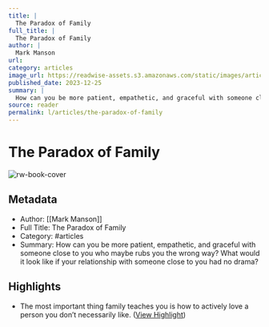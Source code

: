 ```yaml
---
title: |
  The Paradox of Family
full_title: |
  The Paradox of Family
author: |
  Mark Manson
url: 
category: articles
image_url: https://readwise-assets.s3.amazonaws.com/static/images/article4.6bc1851654a0.png
published_date: 2023-12-25
summary: |
  How can you be more patient, empathetic, and graceful with someone close to you who maybe rubs you the wrong way? What would it look like if your relationship with someone close to you had no drama?
source: reader
permalink: l/articles/the-paradox-of-family
---
```

# The Paradox of Family

![rw-book-cover](https://readwise-assets.s3.amazonaws.com/static/images/article4.6bc1851654a0.png)

## Metadata
- Author: [[Mark Manson]]
- Full Title: The Paradox of Family
- Category: #articles
- Summary: How can you be more patient, empathetic, and graceful with someone close to you who maybe rubs you the wrong way? What would it look like if your relationship with someone close to you had no drama?

## Highlights
- The most important thing family teaches you is how to actively love a person you don’t necessarily like. ([View Highlight](https://read.readwise.io/read/01hjhevd53rem9kwgcjv231y1m))


